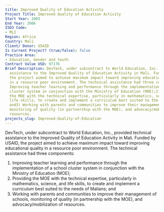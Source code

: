```yaml
---
title: Improved Quality of Education Activity
Project Title: Improved Quality of Education Activity
Start Year: 2003
End Year: 2006
ISO3 Code:
- MLI
Region: Africa
Country: Mali
Client/ Donor: USAID
Is Current Project? (true/false): false
Practice Area:
- Education, Gender and Youth
Contract Value USD: 97176
Brief Description: DevTech, under subcontract to World Education, Inc., provided technical
  assistance to the Improved Quality of Education Activity in Mali. Funded by USAID,
  the project aimed to achieve maximum impact toward improving educational quality
  in a resource poor environment. The technical assistance had three components:1)
  Improving teacher learning and performance through the implementation of a school
  cluster system in conjunction with the Ministry of Education (MOE);2) Providing
  the MOE with the technical expertise, particularly in mathematics, science, and
  life skills, to create and implement a curriculum best suited to the needs of Malians;
  and3) Working with parents and communities to improve their management of schools,
  monitoring of quality (in partnership with the MOE), and advocacy/mobilization of
  resources.
projects_slug: Improved-Quality-of-Education
---
```


DevTech, under subcontract to World Education, Inc., provided technical assistance to the Improved Quality of Education Activity in Mali. Funded by USAID, the project aimed to achieve maximum impact toward improving educational quality in a resource poor environment. The technical assistance had three components:
1. Improving teacher learning and performance through the implementation of a school cluster system in conjunction with the Ministry of Education (MOE);
2. Providing the MOE with the technical expertise, particularly in mathematics, science, and life skills, to create and implement a curriculum best suited to the needs of Malians; and
3. Working with parents and communities to improve their management of schools, monitoring of quality (in partnership with the MOE), and advocacy/mobilization of resources.